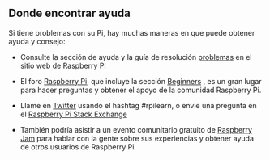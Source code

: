 ## Donde encontrar ayuda

Si tiene problemas con su Pi, hay muchas maneras en que puede obtener ayuda y consejo:

+ Consulte la sección de ayuda [](https://www.raspberrypi.org/help/) y la guía de resolución [problemas](https://www.raspberrypi.org/learning/troubleshooting-guide/) en el sitio web de Raspberry Pi

+ El foro [Raspberry Pi](https://www.raspberrypi.org/forums), que incluye la sección [Beginners](https://www.raspberrypi.org/forums/viewforum.php?f=91) , es un gran lugar para hacer preguntas y obtener el apoyo de la comunidad Raspberry Pi.

+ Llame en [Twitter](https://twitter.com) usando el hashtag #rpilearn, o envíe una pregunta en el [Raspberry Pi Stack Exchange](https://raspberrypi.stackexchange.com/)

+ También podría asistir a un evento comunitario gratuito de [Raspberry Jam](https://rpf.io/jam) para hablar con la gente sobre sus experiencias y obtener ayuda de otros usuarios de Raspberry Pi.